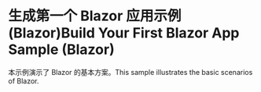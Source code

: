 # <a name="build-your-first-blazor-app-sample-blazor"></a><span data-ttu-id="aa378-101">生成第一个 Blazor 应用示例 (Blazor)</span><span class="sxs-lookup"><span data-stu-id="aa378-101">Build Your First Blazor App Sample (Blazor)</span></span>

<span data-ttu-id="aa378-102">本示例演示了 Blazor 的基本方案。</span><span class="sxs-lookup"><span data-stu-id="aa378-102">This sample illustrates the basic scenarios of Blazor.</span></span>
